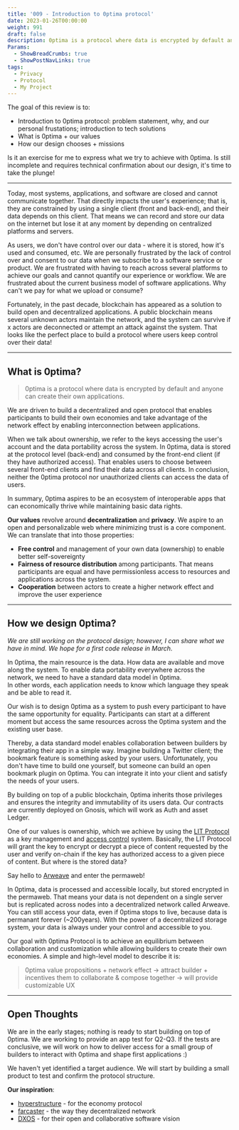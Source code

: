 ```yaml
---
title: '009 - Introduction to 0ptima protocol'
date: 2023-01-26T00:00:00
weight: 991
draft: false
description: 0ptima is a protocol where data is encrypted by default and anyone can create their own applications.
Params:
  - ShowBreadCrumbs: true
  - ShowPostNavLinks: true
tags:
  - Privacy
  - Protocol
  - My Project
---
```


The goal of this review is to:
- Introduction to 0ptima protocol: problem statement, why, and our personal frustations; introduction to tech solutions
- What is 0ptima + our values
- How our design chooses + missions  

Is it an exercise for me to express what we try to achieve with 0ptima. Is still incomplete and requires technical confirmation about our design, it's time to take the plunge!

---

Today, most systems, applications, and software are closed and cannot communicate together. That directly impacts the user's experience; that is, they are constrained by using a single client (front and back-end), and their data depends on this client. That means we can record and store our data on the internet but lose it at any moment by depending on centralized platforms and servers.

As users, we don't have control over our data - where it is stored, how it's used and consumed, etc. We are personally frustrated by the lack of control over and consent to our data when we subscribe to a software service or product. We are frustrated with having to reach across several platforms to achieve our goals and cannot quantify our experience or workflow. We are frustrated about the current business model of software applications. Why can't we pay for what we upload or consume? 

Fortunately, in the past decade, blockchain has appeared as a solution to build open and decentralized applications. A public blockchain means several unknown actors maintain the network, and the system can survive if x actors are deconnected or attempt an attack against the system. That looks like the perfect place to build a protocol where users keep control over their data!

---

## What is 0ptima?

> 0ptima is a protocol where data is encrypted by default and anyone can create their own applications.  

We are driven to build a decentralized and open protocol that enables participants to build their own economies and take advantage of the network effect by enabling interconnection between applications.

When we talk about ownership, we refer to the keys accessing the user's account and the data portability across the system. In 0ptima, data is stored at the protocol level (back-end) and consumed by the front-end client (if they have authorized access).     That enables users to choose between several front-end clients and find their data across all clients. In conclusion, neither the 0ptima protocol nor unauthorized clients can access the data of users.

In summary, 0ptima aspires to be an ecosystem of interoperable apps that can economically thrive while maintaining basic data rights.

**Our values** revolve around **decentralization** and **privacy**. We aspire to an open and personalizable web where minimizing trust is a core component. We can translate that into those properties:
- **Free control** and management of your own data (ownership) to enable better self-sovereignty
- **Fairness of resource distribution** among participants. That means participants are equal and have permissionless access to resources and applications across the system.
- **Cooperation** between actors to create a higher network effect and improve the user experience

---

## How we design 0ptima?

*We are still working on the protocol design; however, I can share what we have in mind. We hope for a first code release in March.*

In 0ptima, the main resource is the data. How data are available and move along the system. To enable data portability everywhere across the network, we need to have a standard data model in 0ptima.  
In other words, each application needs to know which language they speak and be able to read it.

Our wish is to design 0ptima as a system to push every participant to have the same opportunity for equality. Participants can start at a different moment but access the same resources across the 0ptima system and the existing user base.

Thereby, a data standard model enables collaboration between builders by integrating their app in a simple way. Imagine building a Twitter client; the bookmark feature is something asked by your users. Unfortunately, you don't have time to build one yourself, but someone can build an open bookmark plugin on 0ptima. You can integrate it into your client and satisfy the needs of your users.

By building on top of a public blockchain, 0ptima inherits those privileges and ensures the integrity and immutability of its users data. Our contracts are currently deployed on Gnosis, which will work as Auth and asset Ledger.

One of our values is ownership, which we achieve by using the [LIT Protocol](https://www.litprotocol.com/) as a key management and [access control](https://developer.litprotocol.com/v3/concepts/access-control-concept) system.
Basically, the LIT Protocol will grant the key to encrypt or decrypt a piece of content requested by the user and verify on-chain if the key has authorized access to a given piece of content. But where is the stored data?

Say hello to [Arweave](https://www.arweave.org/) and enter the permaweb!

In 0ptima, data is processed and accessible locally, but stored encrypted in the permaweb. That means your data is not dependent on a single server but is replicated across nodes into a decentralized network called Arweave. You can still access your data, even if 0ptima stops to live, because data is permanant forever (~200years). With the power of a decentralized storage system, your data is always under your control and accessible to you.

Our goal with 0ptima Protocol is to achieve an equilibrium between collaboration and customization while allowing builders to create their own economies. A simple and high-level model to describe it is:

> 0ptima value propositions + network effect → attract builder + incentives them to collaborate & compose together → will provide customizable UX

---

## Open Thoughts

We are in the early stages; nothing is ready to start building on top of 0ptima. We are working to provide an app test for Q2-Q3. If the tests are conclusive, we will work on how to deliver access for a small group of builders to interact with 0ptima and shape first applications :)

We haven't yet identified a target audience. We will start by building a small product to test and confirm the protocol structure.

**Our inspiration**:
- [hyperstructure](https://jacob.energy/hyperstructures.html) - for the economy protocol
- [farcaster](https://www.farcaster.xyz/) - the way they decentralized network
- [DXOS](https://dxos.org/) - for their open and collaborative software vision